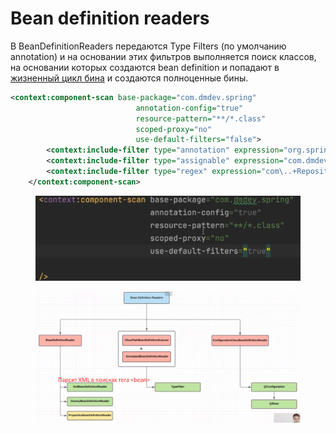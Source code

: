 # Bean definition readers

В BeanDefinitionReaders передаются Type Filters (по умолчанию annotation) и на основании этих фильтров выполняется поиск классов, на основании которых создаются bean definition и попадают в [жизненный цикл бина](../beans-lifecycle.md) и создаются полноценные бины.

```xml
<context:component-scan base-package="com.dmdev.spring"
                            annotation-config="true"
                            resource-pattern="**/*.class"
                            scoped-proxy="no"
                            use-default-filters="false">
        <context:include-filter type="annotation" expression="org.springframework.stereotype.Component"/>
        <context:include-filter type="assignable" expression="com.dmdev.spring.database.repository.CrudRepository"/>
        <context:include-filter type="regex" expression="com\..+Repository"/>
    </context:component-scan>
```

<figure><img src="../../.gitbook/assets/image (18).png" alt=""><figcaption></figcaption></figure>

<figure><img src="../../.gitbook/assets/image (27).png" alt=""><figcaption></figcaption></figure>
